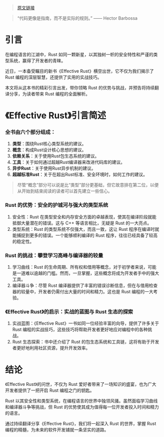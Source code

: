 > [原文链接](https://www.lurklurk.org/effective-rust/intro.html)

> “代码更像是指南，而不是实际的规则。” —— Hector Barbossa

# 引言

在编程语言的江湖中，Rust 如同一颗新星，以其独树一帜的安全特性和严谨的类型系统，赢得了开发者的青睐。

近日，一本备受瞩目的新书《Effective Rust》横空出世，它不仅为我们揭示了 Rust 编程的深层智慧，还提供了实用的实战技巧。

本文将从这本书的精彩引言出发，带你领略 Rust 的优势与挑战，并预告将持续翻译分享，为读者带来 Rust 编程的全面解析。

# 《Effective Rust》引言简述

### 全书由六个部分组成：

1. **类型**：围绕Rust核心类型系统的建议。 
2. **概念**：构成Rust设计核心思想的建议。 
3. **依赖关系**：关于使用Rust包生态系统的建议。
4. **工具**：关于如何通过超越Rust编译器来改进代码库的建议。
5. **异步Rust**：关于使用Rust异步机制的建议。
6. **超越标准Rust**：关于在超出Rust标准、安全环境时，如何工作的建议。 

> 尽管“概念”部分可以说是比“类型”部分更基础，但它故意排在第二位，以便从开始到结束阅读的读者可以首先建立一些信心。

### Rust 的优势：安全的护城河与强大的类型系统

1. 安全性：Rust 在类型安全和内存安全方面的卓越表现，使其在编译阶段就能抵御大量潜在的错误。这与 C++ 等语言相比，无疑是 Rust 的一大亮点。
2. 类型系统：Rust 的类型系统不仅强大，而且一致，这让 Rust 程序在编译时就能捕捉到更多的错误。一个能够顺利编译的 Rust 程序，往往已经具备了较高的稳定性。

### Rust 的挑战：攀登学习高峰与编译器的较量
1. 学习曲线：Rust 的生命周期、所有权和借用等概念，对于初学者来说，可能是一道难以逾越的门槛。然而，一旦掌握，这些概念将成为开发者手中的强大工具。
2. 编译器斗争：尽管 Rust 编译器提供了丰富的错误诊断信息，但在与借用检查器的较量中，开发者仍需付出大量的时间和精力。这也是 Rust 编程的一大考验。

### 《Effective Rust》的启示：实战的蓝图与 Rust 生态的探索
1. 实战蓝图：《Effective Rust》一书如同一位经验丰富的向导，提供了许多关于 Rust 编程的实战技巧，这些技巧将帮助开发者更好地应对编程中的各种挑战。
2. Rust 生态探索：书中还介绍了 Rust 的包生态系统和工具链，这将有助于开发者更好地利用社区资源，提升开发效率。

# 结论

《Effective Rust》的问世，不仅为 Rust 爱好者带来了一场知识的盛宴，也为广大开发者提供了一把开启 Rust 编程之门的钥匙。

Rust 以其安全性和类型系统，在编程语言的世界中独领风骚。虽然面临学习曲线和编译器斗争等挑战，但 Rust 的优势使其成为值得每一位开发者投入时间和精力的语言。

通过持续翻译分享《Effective Rust》，我们将一起深入 Rust 的世界，掌握 Rust 编程的精髓，为未来的软件开发铺就一条坚实的道路。
